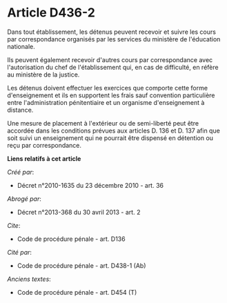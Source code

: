# Article D436-2

Dans tout établissement, les détenus peuvent recevoir et suivre les cours par correspondance organisés par les services du
ministère de l'éducation nationale. 

Ils peuvent également recevoir d'autres cours par correspondance avec l'autorisation du chef de l'établissement qui, en cas
de difficulté, en réfère au ministère de la justice. 

Les détenus doivent effectuer les exercices que comporte cette forme d'enseignement et ils en supportent les frais sauf
convention particulière entre l'administration pénitentiaire et un organisme d'enseignement à distance. 

Une mesure de placement à l'extérieur ou de semi-liberté peut être accordée dans les conditions prévues aux articles D. 136
et D. 137 afin que soit suivi un enseignement qui ne pourrait être dispensé en détention ou reçu par correspondance.

**Liens relatifs à cet article**

_Créé par_:

  - Décret n°2010-1635 du 23 décembre 2010 - art. 36

_Abrogé par_:

  - Décret n°2013-368 du 30 avril 2013 - art. 2

_Cite_:

  - Code de procédure pénale - art. D136

_Cité par_:

  - Code de procédure pénale - art. D438-1 (Ab)

_Anciens textes_:

  - Code de procédure pénale - art. D454 (T)
